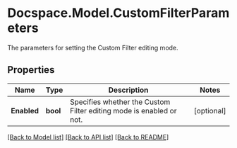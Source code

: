 # Docspace.Model.CustomFilterParameters
The parameters for setting the Custom Filter editing mode.

## Properties

Name | Type | Description | Notes
------------ | ------------- | ------------- | -------------
**Enabled** | **bool** | Specifies whether the Custom Filter editing mode is enabled or not. | [optional] 

[[Back to Model list]](../README.md#documentation-for-models) [[Back to API list]](../README.md#documentation-for-api-endpoints) [[Back to README]](../README.md)

